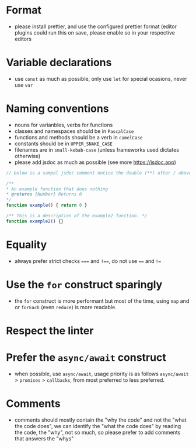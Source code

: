 # Format

- please install prettier, and use the configured prettier format (editor plugins could run this on save, please enable so in your respective editors

# Variable declarations
- use `const` as much as possible, only use `let` for special ocasions, never use `var`

# Naming conventions
- nouns for varianbles, verbs for functions
- classes and namespaces should be in `PascalCase`
- functions and methods should be a verb in `camelCase`
- constants should be in `UPPER_SNAKE_CASE`
- filenames are in `small-kebab-case` (unless frameworks used dictates otherwise)
- please add jsdoc as much as possible (see more https://jsdoc.app)
```js
// below is a sampol jsdoc comment notice the double (**) after / above

/**
* An example function that does nothing
* @returns {Number} Returns 0
*/
function example() { return 0 }

/** This is a description of the example2 function. */
function example2() {}
```
# Equality
- always prefer strict checks `===` and `!==`, do not use `==` and `!=`

# Use the `for` construct sparingly
- the `for` construct is more performant but most of the time, using `map` and or `forEach` (even `reduce`) is more readable.

# Respect the linter

# Prefer the `async/await` construct
- when possible, use `async/await`, usage priority is as follows `async/await` > `promises` > `callbacks`, from most preferred to less preferred.

# Comments
- comments should mostly contain the "why the code" and not the "what the code does", we can identify the "what the code does" by reading the code, the "why", not so much, so please prefer to add comments that answers the "whys" 
